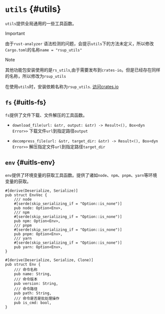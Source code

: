 
# `utils` {#utils}

`utils`提供全局通用的一些工具函数。

> [!IMPORTANT]
> 由于`rust-analyzer` 语法检测的问题，会提示`utils`下的方法未定义，所以修改`Cargo.toml`的名称`name = "rsup_utils"`

>[!NOTE]
> 其他功能包安装使用的是`rs_utils`,由于需要发布到`crates-io`。但是已经存在同样的名称，所以修改为`rsup_utils`

在使用`utils`时，安装依赖名称为`rsup_utils`. [访问crates.io](https://crates.io/crates/rsup_utils)

## `fs` {#uitls-fs}

`fs`提供了文件下载、文件解压的工具函数。

* `download_file(url: &str, output: &str) -> Result<(), Box<dyn Error>>` 下载文件`url`到指定路径`output`

* `decompress_file(url: &str, target_dir: &str) -> Result<(), Box<dyn Error>>`  解压指定文件`url`到指定路径`target_dir`

## `env` {#uitls-env}

`env`提供了环境变量的获取工具函数。提供了诸如`node`、`npm`、`pnpm`、`yarn`等环境变量的获取。

```rs:line-numbers
#[derive(Deserialize, Serialize)]
pub struct EnvVec {
    /// node
    #[serde(skip_serializing_if = "Option::is_none")]
    pub node: Option<Env>,
    /// npm
    #[serde(skip_serializing_if = "Option::is_none")]
    pub npm: Option<Env>,
    /// pnpm
    #[serde(skip_serializing_if = "Option::is_none")]
    pub pnpm: Option<Env>,
    /// yarn
    #[serde(skip_serializing_if = "Option::is_none")]
    pub yarn: Option<Env>,
}

#[derive(Deserialize, Serialize, Clone)]
pub struct Env {
    /// 命令名称
    pub name: String,
    /// 命令版本
    pub version: String,
    /// 命令路径
    pub path: String,
    /// 命令是否是批处理操作
    pub is_cmd: bool,
}
```
